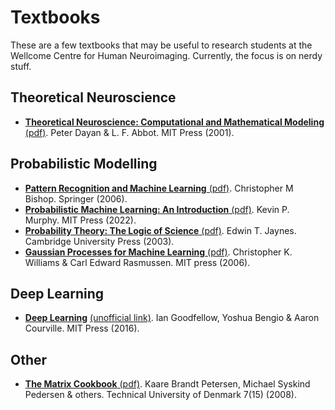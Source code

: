 # Textbooks
These are a few textbooks that may be useful to research students at the Wellcome Centre for Human Neuroimaging.  Currently, the focus is on nerdy stuff.

## Theoretical Neuroscience
* [**Theoretical Neuroscience: Computational and Mathematical Modeling** (pdf)](http://www.gatsby.ucl.ac.uk/~lmate/biblio/dayanabbott.pdf). Peter Dayan & L. F. Abbot. MIT Press (2001).

## Probabilistic Modelling
* [**Pattern Recognition and Machine Learning** (pdf)](https://www.microsoft.com/en-us/research/uploads/prod/2006/01/Bishop-Pattern-Recognition-and-Machine-Learning-2006.pdf). Christopher M Bishop. Springer (2006).
* [**Probabilistic Machine Learning: An Introduction** (pdf)](https://github.com/probml/pml-book/releases/latest/download/book1.pdf). Kevin P. Murphy. MIT Press (2022).
* [**Probability Theory: The Logic of Science** (pdf)](https://bayes.wustl.edu/etj/prob/book.pdf). Edwin T. Jaynes. Cambridge University Press (2003).
* [**Gaussian Processes for Machine Learning** (pdf)](http://www.gaussianprocess.org/gpml/chapters/RW.pdf). Christopher K. Williams & Carl Edward Rasmussen. MIT press (2006).

## Deep Learning
* [**Deep Learning**](https://www.deeplearningbook.org/) [(unofficial link)](https://github.com/janishar/mit-deep-learning-book-pdf). Ian Goodfellow, Yoshua Bengio & Aaron Courville. MIT Press (2016).

## Other
* [**The Matrix Cookbook** (pdf)](https://www.cs.toronto.edu/~bonner/courses/2018s/csc338/matrix_cookbook.pdf). Kaare Brandt Petersen, Michael Syskind Pedersen & others. Technical University of Denmark 7(15) (2008).
